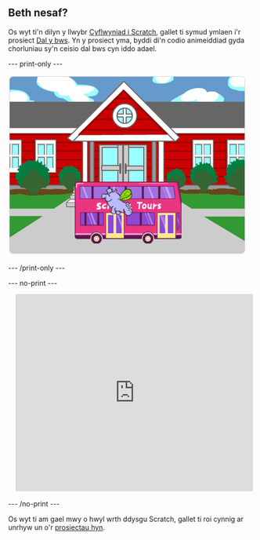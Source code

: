 ## Beth nesaf?

Os wyt ti'n dilyn y llwybr [Cyflwyniad i Scratch](https://projects.raspberrypi.org/cy-GB/pathways/scratch-intro), gallet ti symud ymlaen i'r prosiect [Dal y bws](https://projects.raspberrypi.org/cy-GB/projects/catch-the-bus). Yn y prosiect yma, byddi di'n codio animeiddiad gyda chorluniau sy'n ceisio dal bws cyn iddo adael.

--- print-only ---

![Y prosiect 'Dal y bws'.](images/scratch-tour-bus.png)

--- /print-only ---

--- no-print ---

<div class="scratch-preview" style="margin-left: 15px;">
  <iframe allowtransparency="true" width="485" height="402" src="https://scratch.mit.edu/projects/embed/626229210/?autostart=false" frameborder="0"></iframe>
</div>

--- /no-print ---

Os wyt ti am gael mwy o hwyl wrth ddysgu Scratch, gallet ti roi cynnig ar unrhyw un o'r [prosiectau hyn](https://projects.raspberrypi.org/cy-GB/projects?software%5B%5D=scratch&curriculum%5B%5D=%201).
